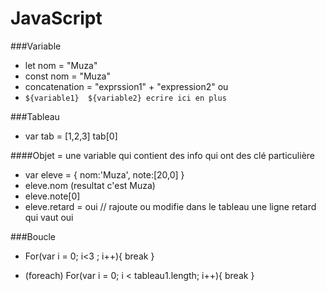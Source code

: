 # JavaScript

###Variable
- let nom = "Muza"
- const nom = "Muza"
- concatenation = "exprssion1" + "expression2"
ou
- `${variable1}  ${variable2} ecrire ici en plus `

###Tableau
- var tab = [1,2,3]
tab[0]

####Objet = une variable qui contient des info qui ont des clé particulière
- var eleve = {
    nom:'Muza',
    note:[20,0]
}
- eleve.nom (resultat c'est Muza)
- eleve.note[0]
- eleve.retard = oui // rajoute ou modifie dans le tableau une ligne retard qui vaut oui

###Boucle

- For(var i = 0; i<3 ; i++){
    break
    }
    
- (foreach) For(var i = 0; i < tableau1.length; i++){
    break
    }